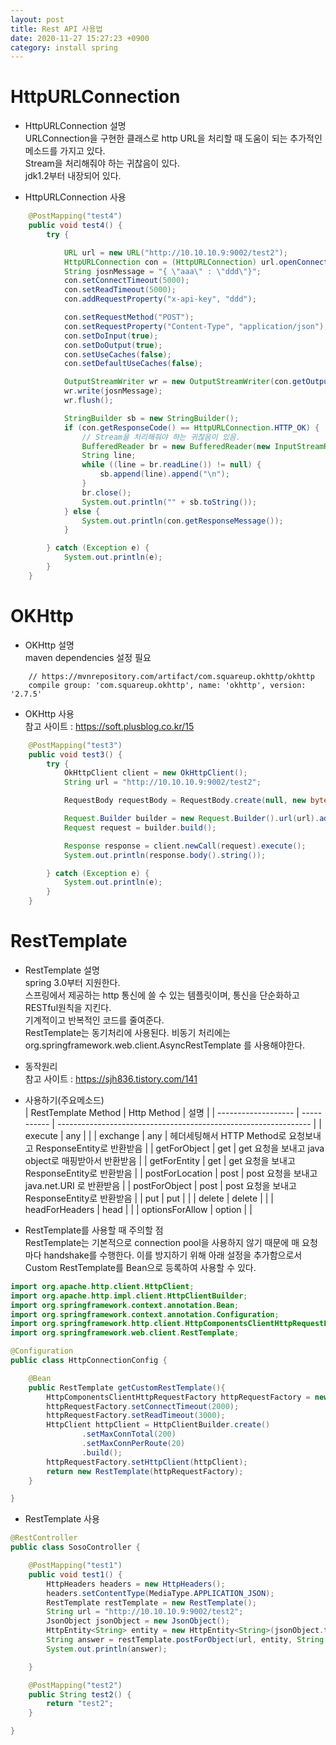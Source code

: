 ```yaml
---
layout: post
title: Rest API 사용법
date: 2020-11-27 15:27:23 +0900
category: install spring
---
```


# HttpURLConnection

- HttpURLConnection 설명  
  URLConnection을 구현한 클래스로 http URL을 처리할 때 도움이 되는 추가적인 메소드를 가지고 있다.  
  Stream을 처리해줘야 하는 귀찮음이 있다.  
  jdk1.2부터 내장되어 있다.

- HttpURLConnection 사용

```java
    @PostMapping("test4")
    public void test4() {
        try {

            URL url = new URL("http://10.10.10.9:9002/test2");
            HttpURLConnection con = (HttpURLConnection) url.openConnection();
            String josnMessage = "{ \"aaa\" : \"ddd\"}";
            con.setConnectTimeout(5000);
            con.setReadTimeout(5000);
            con.addRequestProperty("x-api-key", "ddd");

            con.setRequestMethod("POST");
            con.setRequestProperty("Content-Type", "application/json");
            con.setDoInput(true);
            con.setDoOutput(true);
            con.setUseCaches(false);
            con.setDefaultUseCaches(false);

            OutputStreamWriter wr = new OutputStreamWriter(con.getOutputStream());
            wr.write(josnMessage);
            wr.flush();

            StringBuilder sb = new StringBuilder();
            if (con.getResponseCode() == HttpURLConnection.HTTP_OK) {
                // Stream을 처리해줘야 하는 귀찮음이 있음.
                BufferedReader br = new BufferedReader(new InputStreamReader(con.getInputStream(), "utf-8"));
                String line;
                while ((line = br.readLine()) != null) {
                    sb.append(line).append("\n");
                }
                br.close();
                System.out.println("" + sb.toString());
            } else {
                System.out.println(con.getResponseMessage());
            }

        } catch (Exception e) {
            System.out.println(e);
        }
    }

```

# OKHttp

- OKHttp 설명  
  maven dependencies 설정 필요

```console
    // https://mvnrepository.com/artifact/com.squareup.okhttp/okhttp
	compile group: 'com.squareup.okhttp', name: 'okhttp', version: '2.7.5'
```

- OKHttp 사용  
  참고 사이트 : https://soft.plusblog.co.kr/15

```java
    @PostMapping("test3")
    public void test3() {
        try {
            OkHttpClient client = new OkHttpClient();
            String url = "http://10.10.10.9:9002/test2";

            RequestBody requestBody = RequestBody.create(null, new byte[0]);

            Request.Builder builder = new Request.Builder().url(url).addHeader("aaaa", "dddd").post(requestBody);
            Request request = builder.build();

            Response response = client.newCall(request).execute();
            System.out.println(response.body().string());

        } catch (Exception e) {
            System.out.println(e);
        }
    }

```

# RestTemplate

- RestTemplate 설명  
  spring 3.0부터 지원한다.  
  스프링에서 제공하는 http 통신에 쓸 수 있는 템플릿이며, 통신을 단순화하고 RESTful원칙을 지킨다.  
  기계적이고 반복적인 코드를 줄여준다.  
  RestTemplate는 동기처리에 사용된다. 비동기 처리에는 org.springframework.web.client.AsyncRestTemplate 를 사용해야한다.

- 동작원리  
  참고 사이트 : https://sjh836.tistory.com/141

- 사용하기(주요메소드)  
   | RestTemplate Method | Http Method | 설명                                                            |
   | ------------------- | ----------- | --------------------------------------------------------------- |
   | execute             | any         |                                                                 |
   | exchange            | any         | 헤더세팅해서 HTTP Method로 요청보내고 ResponseEntity로 반환받음 |
   | getForObject        | get         | get 요청을 보내고 java object로 매핑받아서 반환받음             |
   | getForEntity        | get         | get 요청을 보내고 ResponseEntity로 반환받음                     |
   | postForLocation     | post        | post 요청을 보내고 java.net.URI 로 반환받음                     |
   | postForObject       | post        | post 요청을 보내고 ResponseEntity로 반환받음                    |
   | put                 | put         |                                                                 |
   | delete              | delete      |                                                                 |
   | headForHeaders      | head        |                                                                 |
   | optionsForAllow     | option      |                                                                 |

- RestTemplate를 사용할 때 주의할 점  
  RestTemplate는 기본적으로 connection pool을 사용하지 않기 때문에 매 요청마다 handshake를 수행한다.
  이를 방지하기 위해 아래 설정을 추가함으로서 Custom RestTemplate를 Bean으로 등록하여 사용할 수 있다.

```java
import org.apache.http.client.HttpClient;
import org.apache.http.impl.client.HttpClientBuilder;
import org.springframework.context.annotation.Bean;
import org.springframework.context.annotation.Configuration;
import org.springframework.http.client.HttpComponentsClientHttpRequestFactory;
import org.springframework.web.client.RestTemplate;

@Configuration
public class HttpConnectionConfig {

    @Bean
    public RestTemplate getCustomRestTemplate(){
        HttpComponentsClientHttpRequestFactory httpRequestFactory = new HttpComponentsClientHttpRequestFactory();
        httpRequestFactory.setConnectTimeout(2000);
        httpRequestFactory.setReadTimeout(3000);
        HttpClient httpClient = HttpClientBuilder.create()
                .setMaxConnTotal(200)
                .setMaxConnPerRoute(20)
                .build();
        httpRequestFactory.setHttpClient(httpClient);
        return new RestTemplate(httpRequestFactory);
    }

}
```

- RestTemplate 사용

```java
@RestController
public class SosoController {

    @PostMapping("test1")
    public void test1() {
        HttpHeaders headers = new HttpHeaders();
        headers.setContentType(MediaType.APPLICATION_JSON);
        RestTemplate restTemplate = new RestTemplate();
        String url = "http://10.10.10.9:9002/test2";
        JsonObject jsonObject = new JsonObject();
        HttpEntity<String> entity = new HttpEntity<String>(jsonObject.toString(), headers);
        String answer = restTemplate.postForObject(url, entity, String.class);
        System.out.println(answer);

    }

    @PostMapping("test2")
    public String test2() {
        return "test2";
    }

}
```
